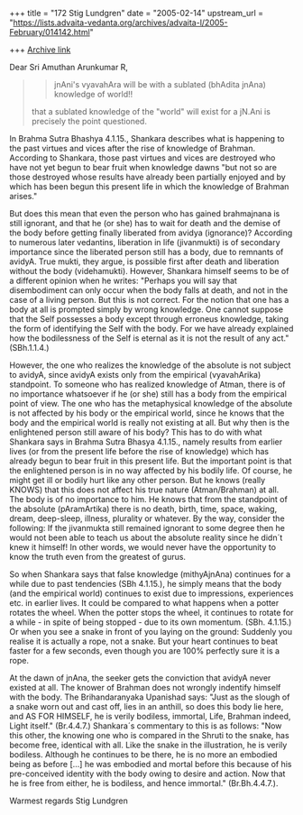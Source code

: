 +++
title = "172 Stig Lundgren"
date = "2005-02-14"
upstream_url = "https://lists.advaita-vedanta.org/archives/advaita-l/2005-February/014142.html"

+++
[Archive link](https://lists.advaita-vedanta.org/archives/advaita-l/2005-February/014142.html)

Dear Sri Amuthan Arunkumar R,

> > jnAni's vyavahAra will be with a sublated (bhAdita
> > jnAna)  knowledge of
> > world!!
>
> that a sublated knowledge of the "world" will exist
> for a jN.Ani is precisely the point questioned.


In Brahma Sutra Bhashya 4.1.15., Shankara describes what is happening to the
past virtues and vices after the rise of knowledge of Brahman. According to
Shankara, those past virtues and vices are destroyed who have not yet begun
to bear fruit when knowledge dawns "but not so are those destroyed whose
results have already been partially enjoyed and by which has been begun this
present life in which the knowledge of Brahman arises."

But does this mean that even the person who has gained
brahmajnana is still ignorant, and that he (or she) has to wait for death
and the demise of the body before getting finally
liberated from avidya (ignorance)? According to numerous later vedantins,
liberation in life (jivanmukti) is of secondary importance since the
liberated person still has a body, due to remnants of avidyA. True mukti,
they argue, is possible first after death and liberation without the body
(videhamukti).
However, Shankara himself seems to be of a different opinion when he writes:
"Perhaps you will say that disembodiment can only occur when the body falls
at death, and not in the case of a living person. But this is not correct.
For the notion that one has a body at all is prompted simply by wrong
knowledge. One cannot suppose that the Self possesses a body except through
erroneus knowledge, taking the form of identifying the Self with the body.
For we have already
explained how the bodilessness of the Self is eternal as it is
not the result of any act." (SBh.1.1.4.)

However, the one who realizes the knowledge of the absolute is not subject
to avidyA, since avidyA exists only from the
empirical (vyavahArika) standpoint. To someone who has realized knowledge of
Atman, there is of no importance whatsoever if he (or she) still has a body
from the empirical point of view. The one who has the metaphysical knowledge
of the absolute is not affected by his body or the empirical world, since he
knows that the body and the empirical world is really not existing at all.
But why then is the enlightened person still aware of his body? This has to
do with what Shankara says in Brahma Sutra Bhasya 4.1.15., namely results
from earlier lives (or from the present life before the rise of knowledge)
which has already begun to bear fruit in this present life. But the
important point is that the enlightened person is in no way affected by his
bodily life.
Of course, he might get ill or bodily hurt like any other person. But he
knows (really KNOWS) that this
does not affect his true nature (Atman/Brahman) at all. The body is of no
importance to him. He knows that from the standpoint of the absolute
(pAramArtika) there is no death, birth, time, space, waking, dream,
deep-sleep, illness, plurality or whatever. By the way, consider the
following: If the jivanmukta still remained ignorant to some degree then he
would not been able to teach us about the absolute reality since he didn´t
knew it himself! In other words, we would never have the opportunity to know
the truth even from
the greatest of gurus.

So when Shankara says that false knowledge (mithyAjnAna) continues for a
while due to past tendencies (SBh 4.1.15.), he simply means that the body
(and the empirical world) continues to exist due to impressions, experiences
etc. in earlier lives. It could be compared to what happens when a potter
rotates the wheel. When the potter stops the wheel, it continues to rotate
for a while - in spite of being stopped - due to its own momentum. (SBh.
4.1.15.) Or when you see a snake in front of you laying on the ground:
Suddenly you realise it is actually a rope, not a snake. But your heart
continues to beat faster for a few seconds, even though you are 100%
perfectly sure it is a rope.

At the dawn of jnAna, the seeker gets the conviction that
avidyA never existed at all. The knower of Brahman does not
wrongly indentify himself with the body. The Brihandaranyaka
Upanishad says: "Just as the slough of a snake worn out and cast off, lies
in an anthill, so does this body lie here, and AS FOR HIMSELF, he is verily
bodiless, immortal, Life, Brahman indeed, Light itself." (Br.4.4.7.)
Shankara´s commentary to this is as follows: "Now this other, the knowing
one who is compared in the Shruti to the snake, has become free, identical
with all. Like the snake in the illustration, he is verily bodiless.
Although he continues to be there, he is no more an embodied being as before
[...] he was embodied and mortal before this because of his
pre-conceived identity with the body owing to desire and action. Now that he
is free from either, he is bodiless, and hence immortal." (Br.Bh.4.4.7.).


Warmest regards
Stig Lundgren





